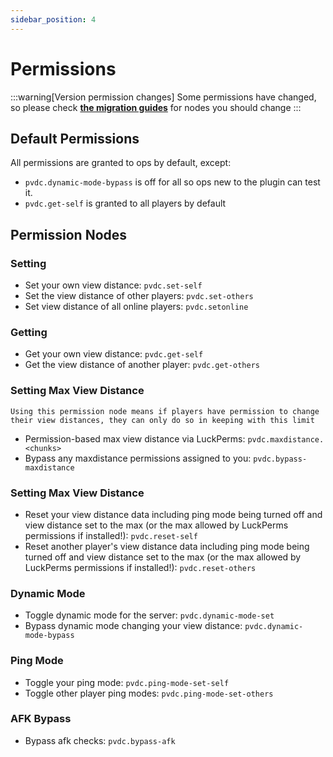 ```yaml
---
sidebar_position: 4
---
```


# Permissions

:::warning[Version permission changes]
Some permissions have changed, so please check **[the migration guides](../migrating/_category_.json)** for nodes you should change
:::

## Default Permissions

All permissions are granted to ops by default, except:
- `pvdc.dynamic-mode-bypass` is off for all so ops new to the plugin can test it.
- `pvdc.get-self` is granted to all players by default


## Permission Nodes

### Setting
- Set your own view distance: `pvdc.set-self`
- Set the view distance of other players: `pvdc.set-others`
- Set view distance of all online players: `pvdc.setonline`

### Getting
- Get your own view distance: `pvdc.get-self`
- Get the view distance of another player: `pvdc.get-others`

### Setting Max View Distance
`Using this permission node means if players have permission to change their view distances, they can only do so in keeping with this limit`
- Permission-based max view distance via LuckPerms: `pvdc.maxdistance.<chunks>`
- Bypass any maxdistance permissions assigned to you: `pvdc.bypass-maxdistance`

### Setting Max View Distance
- Reset your view distance data including ping mode being turned off and view distance set to the max (or the max allowed by LuckPerms permissions if installed!): `pvdc.reset-self`
- Reset another player's view distance data including ping mode being turned off and view distance set to the max (or the max allowed by LuckPerms permissions if installed!): `pvdc.reset-others`

### Dynamic Mode
- Toggle dynamic mode for the server: `pvdc.dynamic-mode-set`
- Bypass dynamic mode changing your view distance: `pvdc.dynamic-mode-bypass`

### Ping Mode
- Toggle your ping mode: `pvdc.ping-mode-set-self`
- Toggle other player ping modes: `pvdc.ping-mode-set-others`

### AFK Bypass
- Bypass afk checks: `pvdc.bypass-afk`
